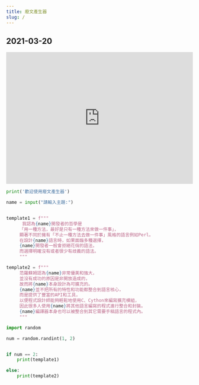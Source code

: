 ```yaml
---
title: 廢文產生器
slug: /
---
```


## 2021-03-20

<iframe
  src="https://trinket.io/embed/python3/8d36a1ec28"
  width="100%"
  height="356"
  frameborder="0"
  marginwidth="0"
  marginheight="0"
  allowfullscreen
></iframe>

```py
print('歡迎使用廢文產生器')

name = input("請輸入主題:")


template1 = f"""
      我認為{name}開發者的哲學是
     「用一種方法，最好是只有一種方法來做一件事」，
     顯著不同於擁有「不止一種方法去做一件事」風格的語言例如Perl。
     在設計{name}語言時，如果面臨多種選擇，
     {name}開發者一般會拒絕花俏的語法，
     而選擇明確沒有或者很少有歧義的語法。
     """

template2 = f"""
     范羅蘇姆認為{name}非常優美和強大，
     並沒有成功的原因是非開放造成的，
     故而將{name}本身設計為可擴充的。
     {name}並不把所有的特性和功能都整合到語言核心，
     而是提供了豐富的API和工具，
     以便程式設計師能夠輕鬆地使用C、Cython來編寫擴充模組，
     因此很多人使用{name}將其他語言編寫的程式進行整合和封裝。
     {name}編譯器本身也可以被整合到其它需要手稿語言的程式內。
     """

import random

num = random.randint(1, 2)


if num == 2:
    print(template1)

else:
    print(template2)
```
